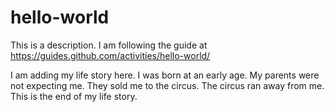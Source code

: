 # hello-world
This is a description.  I am following the guide at https://guides.github.com/activities/hello-world/

I am adding my life story here.  I was born at an early age.  My parents were not expecting me.  They sold me to the circus.  The circus ran away from me. 
This is the end of my life story.

